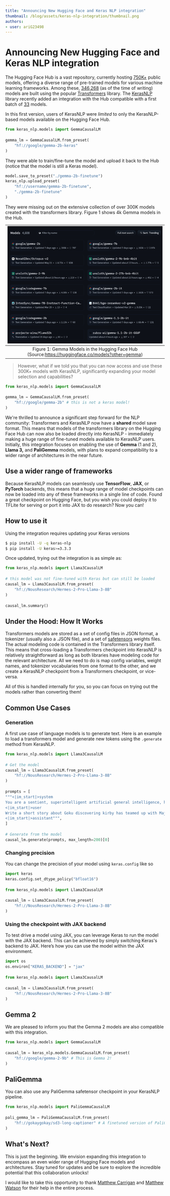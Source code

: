 ```yaml
---
title: "Announcing New Hugging Face and Keras NLP integration" 
thumbnail: /blog/assets/keras-nlp-integration/thumbnail.png
authors:
- user: ariG23498
---
```


# Announcing New Hugging Face and Keras NLP integration

The Hugging Face Hub is a vast repository, currently hosting
[750K+](https://huggingface.co/models?sort=trending) public models,
offering a diverse range of pre-trained models for various machine
learning frameworks. Among these,
[346,268](https://huggingface.co/models?library=transformers&sort=trending)
(as of the time of writing) models are built using the popular
[Transformers](https://huggingface.co/docs/transformers/en/index) library.
The [KerasNLP](https://keras.io/keras_nlp/) library recently added an
integration with the Hub compatible with a first batch of
[33](https://huggingface.co/models?library=keras-nlp&sort=trending) models.

In this first version, users of KerasNLP were *limited* to only the
KerasNLP-based models available on the Hugging Face Hub.

```py
from keras_nlp.models import GemmaCausalLM

gemma_lm = GemmaCausalLM.from_preset(
    "hf://google/gemma-2b-keras"
)
```

They were able to train/fine-tune the model and upload it back to
the Hub (notice that the model is still a Keras model).

```py
model.save_to_preset("./gemma-2b-finetune")
keras_nlp.upload_preset(
    "hf://username/gemma-2b-finetune",
    "./gemma-2b-finetune"
)
```

They were missing out on the extensive collection of over 300K
models created with the transformers library. Figure 1 shows 4k
Gemma models in the Hub.

|![models on hf](./assets/keras-nlp-integration/hf-blog.png)|
|:--:|
|Figure 1: Gemma Models in the Hugging Face Hub (Source:https://huggingface.co/models?other=gemma)|

> However, what if we told you that you can now access and use these
300K+ models with KerasNLP, significantly expanding your model
selection and capabilities?

```py
from keras_nlp.models import GemmaCausalLM

gemma_lm = GemmaCausalLM.from_preset(
    "hf://google/gemma-2b" # this is not a keras model!
)
```

We're thrilled to announce a significant step forward for the NLP
community: Transformers and KerasNLP now have a **shared** model save
format. This means that models of the transformers library on the
Hugging Face Hub can now also be loaded directly into KerasNLP - immediately
making a huge range of fine-tuned models available to KerasNLP users.
Initially, this integration focuses on enabling the use of
**Gemma** (1 and 2), **Llama 3,** and **PaliGemma** models, with plans
to expand compatibility to a wider range of architectures in the near future.

## Use a wider range of frameworks

Because KerasNLP models can seamlessly use **TensorFlow**, **JAX**,
or **PyTorch** backends, this means that a huge range of model
checkpoints can now be loaded into any of these frameworks in a single
line of code. Found a great checkpoint on Hugging Face, but you wish
you could deploy it to TFLite for serving or port it into JAX to do
research? Now you can!

## How to use it

Using the integration requires updating your Keras versions

```sh
$ pip install -U -q keras-nlp
$ pip install -U keras>=3.3.3
```

Once updated, trying out the integration is as simple as:

```py
from keras_nlp.models import Llama3CausalLM

# this model was not fine-tuned with Keras but can still be loaded
causal_lm = Llama3CausalLM.from_preset(
    "hf://NousResearch/Hermes-2-Pro-Llama-3-8B"
)

causal_lm.summary()
```

## Under the Hood: How It Works

Transformers models are stored as a set of config files in JSON format,
a tokenizer (usually also a .JSON file), and a set of
[safetensors](https://huggingface.co/docs/safetensors/en/index) weights
files. The actual modeling code is contained in the Transformers
library itself. This means that cross-loading a Transformers checkpoint
into KerasNLP is relatively straightforward as long as both libraries
have modeling code for the relevant architecture. All we need to do is
map config variables, weight names, and tokenizer vocabularies from one
format to the other, and we create a KerasNLP checkpoint from a
Transformers checkpoint, or vice-versa.

All of this is handled internally for you, so you can focus on trying
out the models rather than converting them!

## Common Use Cases

### Generation

A first use case of language models is to generate text. Here is an
example to load a transformers model and generate new tokens using
the `.generate` method from KerasNLP.

```py
from keras_nlp.models import Llama3CausalLM

# Get the model
causal_lm = Llama3CausalLM.from_preset(
    "hf://NousResearch/Hermes-2-Pro-Llama-3-8B"
)

prompts = [
"""<|im_start|>system
You are a sentient, superintelligent artificial general intelligence, here to teach and assist me.<|im_end|>
<|im_start|>user
Write a short story about Goku discovering kirby has teamed up with Majin Buu to destroy the world.<|im_end|>
<|im_start|>assistant""",
]

# Generate from the model
causal_lm.generate(prompts, max_length=200)[0]

```

### Changing precision

You can change the precision of your model using `keras.config` like so

```py
import keras
keras.config.set_dtype_policy("bfloat16")

from keras_nlp.models import Llama3CausalLM

causal_lm = Llama3CausalLM.from_preset(
    "hf://NousResearch/Hermes-2-Pro-Llama-3-8B"
)
```

### Using the checkpoint with JAX backend

To test drive a model using JAX, you can leverage Keras to run the
model with the JAX backend. This can be achieved by simply switching
Keras's backend to JAX. Here’s how you can use the model within the
JAX environment.

```py
import os
os.environ["KERAS_BACKEND"] = "jax"

from keras_nlp.models import Llama3CausalLM

causal_lm = Llama3CausalLM.from_preset(
    "hf://NousResearch/Hermes-2-Pro-Llama-3-8B"
)
```

## Gemma 2

We are pleased to inform you that the Gemma 2 models are also
compatible with this integration.

```py
from keras_nlp.models import GemmaCausalLM

causal_lm = keras_nlp.models.GemmaCausalLM.from_preset(
    "hf://google/gemma-2-9b" # This is Gemma 2!
)
```

## PaliGemma

You can also use any PaliGemma safetensor checkpoint in your KerasNLP pipeline.

```py
from keras_nlp.models import PaliGemmaCausalLM

pali_gemma_lm = PaliGemmaCausalLM.from_preset(
    "hf://gokaygokay/sd3-long-captioner" # A finetuned version of PaliGemma
)
```

## What's Next?

This is just the beginning. We envision expanding this integration to
encompass an even wider range of Hugging Face models and architectures.
Stay tuned for updates and be sure to explore the incredible potential
that this collaboration unlocks!

I would like to take this opportunity to thank
[Matthew Carrigan](https://x.com/carrigmat) and
[Matthew Watson](https://www.linkedin.com/in/mattdangerw/) for their
help in the entire process.
